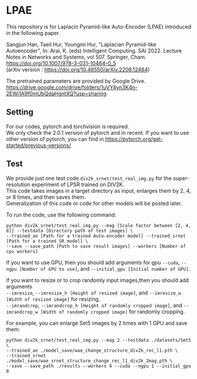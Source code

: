 # LPAE
This repository is for Laplacin Pyramid-like Auto-Encoder (LPAE) introduced in the following paper.

Sangjun Han, Taeil Hur, Youngmi Hur, "Laplacian Pyramid-like Autoencoder", In: Arai, K. (eds) Intelligent Computing. SAI 2022. Lecture Notes in Networks and Systems, vol 507. Springer, Cham. https://doi.org/10.1007/978-3-031-10464-0_5  
(arXiv version : https://doi.org/10.48550/arXiv.2208.12484)

The pretrained parameters are provided by Google Drive. 
https://drive.google.com/drive/folders/1uVY4yn3K4n-2EWi1A9f0mUbQdaHgntXQ?usp=sharing

## Setting
For our codes, pytorch and torchvision is required.  
We only check the 2.0.1 version of pytorch and  in recent.
If you want to use other version of pytorch, you can find in https://pytorch.org/get-started/previous-versions/

## Test
We provide just one test code `div2k_srnet/test_real_img.py` for the super-resolution experiment of LPSR trained on DIV2K.  
This code takes images in a target directory as input, enlarges them by 2, 4, or 8 times, and then saves them.  
Generalization of this code or code for other models will be posted later.  

To run the code, use the following command:
```
python div2k_srnet/test_real_img.py --mag [Scale factor between [2, 4, 8]] --testdata [Directory path of test images] \
--trained_ae [Path for a trained Auto-encoder model] --trained_srnet [Path for a trained SR model] \
--save --save_path [Path to save result images] --workers [Number of cpu workers]
```

If you want to use GPU, then you should add arguments for gpu `--cuda`, `--ngpu [Number of GPU to use]`, and `--initial_gpu [Initial number of GPU]`. 

If you want to resize or to crop randomly input images,then you should add arguments  
`--imresize`, `--imresize_h [Height of resized image]`, and `--imresize_w [Width of resized image]` for resizing,  
`--imrandcrop`, `--imrandcrop_h [Height of randomly cropped image]`, and `--imrandcrop_w [Width of randomly cropped image]` for randomly cropping.

For example, you can enlarge Set5 images by 2 times with 1 GPU and save them:
```
python div2k_srnet/test_real_img.py --mag 2 --testdata ./datasets/Set5 \
--trained_ae ./model_save/wae_change_structure_div2k_rec_l1.pth \
--trained_srnet ./model_save/wae_srnet_structure_change_rec_l1_div2k_2mag.pth \
--save --save_path ./results --workers 4 --cuda --ngpu 1 --initial_gpu 0
```


